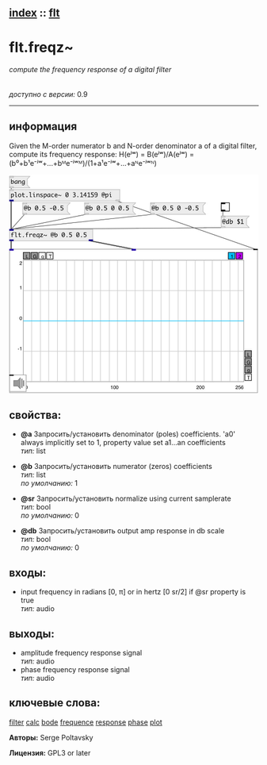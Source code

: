 [index](index.html) :: [flt](category_flt.html)
---

# flt.freqz~

###### compute the frequency response of a digital filter

*доступно с версии:* 0.9

---


## информация
Given the M-order numerator b and N-order denominator a of a digital filter, compute its frequency response: H(eʲʷ) = B(eʲʷ)/A(eʲʷ) = (b⁰+b¹e⁻ʲʷ+...+bᴹe⁻ʲʷᴹ)/(1+a¹e⁻ʲʷ+...+aᴺe⁻ʲʷᴺ)


[![example](../examples/img/flt.freqz~.jpg)](../examples/pd/flt.freqz~.pd)







## свойства:

* **@a** 
Запросить/установить denominator (poles) coefficients. &#39;a0&#39; always implicitly set to 1, property
value set a1...an coefficients<br>
_тип:_ list<br>

* **@b** 
Запросить/установить numerator (zeros) coefficients<br>
_тип:_ list<br>
_по умолчанию:_ 1<br>

* **@sr** 
Запросить/установить normalize using current samplerate<br>
_тип:_ bool<br>
_по умолчанию:_ 0<br>

* **@db** 
Запросить/установить output amp response in db scale<br>
_тип:_ bool<br>
_по умолчанию:_ 0<br>



## входы:

* input frequency in radians [0, π] or in hertz [0 sr/2] if @sr property is true<br>
_тип:_ audio



## выходы:

* amplitude frequency response signal<br>
_тип:_ audio
* phase frequency response signal<br>
_тип:_ audio



## ключевые слова:

[filter](keywords/filter.html)
[calc](keywords/calc.html)
[bode](keywords/bode.html)
[frequence](keywords/frequence.html)
[response](keywords/response.html)
[phase](keywords/phase.html)
[plot](keywords/plot.html)






**Авторы:** Serge Poltavsky




**Лицензия:** GPL3 or later





